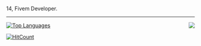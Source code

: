 14, Fivem Developer.

---
<a href="https://discord.com/users/794626741708128266">
  <img src="https://lanyard-profile-readme.vercel.app/api/794626741708128266?hideTimestamp=true&idleMessage=Just%20chillin'%20at%20the%20moment..." align="right" />
</a>

[![Top Languages](https://github-readme-stats.vercel.app/api/top-langs/?username=zeeeWTF&layout=compact&langs_count=10&theme=tokyonight)](https://github.com/zeeeWTF/github-readme-stats)

  [![HitCount](https://hits.dwyl.com/zeeeWTF/zeeeWTF.svg?style=flat-square)](http://hits.dwyl.com/zeeeWTF/zeeeWTF)


